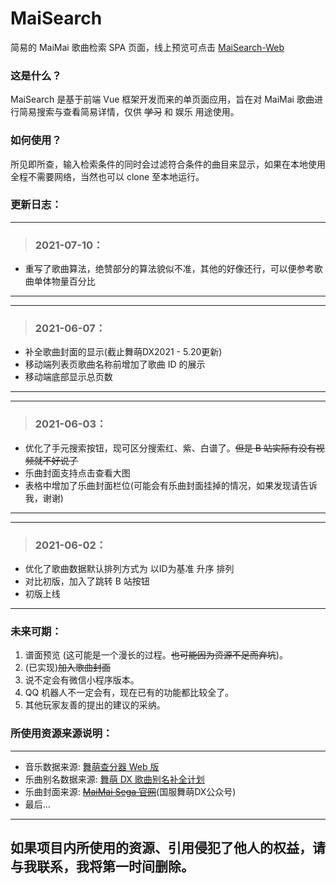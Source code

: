 # MaiSearch

简易的 MaiMai 歌曲检索 SPA 页面，线上预览可点击 [MaiSearch-Web](https://kmjkoishi.github.io/maiSearch/dist/)

### 这是什么？

MaiSearch 是基于前端 Vue 框架开发而来的单页面应用，旨在对 MaiMai 歌曲进行简易搜索与查看简易详情，仅供 ~~学习~~ 和 娱乐 用途使用。

### 如何使用？

所见即所查，输入检索条件的同时会过滤符合条件的曲目来显示，如果在本地使用全程不需要网络，当然也可以 clone 至本地运行。

### 更新日志：
---
> ### 2021-07-10：
* 重写了歌曲算法，绝赞部分的算法貌似不准，其他的好像还行，可以便参考歌曲单体物量百分比
---

---
> ### 2021-06-07：
* 补全歌曲封面的显示(截止舞萌DX2021 - 5.20更新)
* 移动端列表页歌曲名称前增加了歌曲 ID 的展示
* 移动端底部显示总页数
---

---
> ### 2021-06-03：
* 优化了手元搜索按钮，现可区分搜索红、紫、白谱了。~~但是 B 站实际有没有视频就不好说了~~
* 乐曲封面支持点击查看大图
* 表格中增加了乐曲封面栏位(可能会有乐曲封面挂掉的情况，如果发现请告诉我，谢谢)
---

---
> ### 2021-06-02：
* 优化了歌曲数据默认排列方式为 以ID为基准 升序 排列
* 对比初版，加入了跳转 B 站按钮
* 初版上线
---

### 未来可期：

1. 谱面预览 (这可能是一个漫长的过程。~~也可能因为资源不足而弃坑~~)。
2. (已实现)~~加入歌曲封面~~
3. 说不定会有微信小程序版本。
4. QQ 机器人不一定会有，现在已有的功能都比较全了。
5. 其他玩家友善的提出的建议的采纳。

### 所使用资源来源说明：

---
* 音乐数据来源: [舞萌查分器 Web 版](https://www.diving-fish.com/maimaidx/prober)
* 乐曲别名数据来源: [舞萌 DX 歌曲别名补全计划](https://docs.qq.com/sheet/DQ0pvUHh6b1hjcGpl)
* 乐曲封面来源: ~~[MaiMai Sega 官网](https://maimai.sega.com/song/new/)~~(国服舞萌DX公众号)
* 最后...
---

## 如果项目内所使用的资源、引用侵犯了他人的权益，请与我联系，我将第一时间删除。
